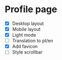 # Profile page

- [x] Desktop layout
- [x] Mobile layout
- [x] Light mode
- [ ] Translation to pt/en
- [x] Add favicon
- [ ] Style scrollbar
